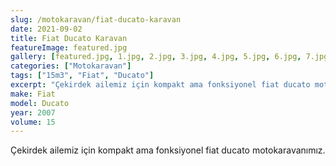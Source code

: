 ```yaml
---
slug: /motokaravan/fiat-ducato-karavan
date: 2021-09-02
title: Fiat Ducato Karavan
featureImage: featured.jpg
gallery: [featured.jpg, 1.jpg, 2.jpg, 3.jpg, 4.jpg, 5.jpg, 6.jpg, 7.jpg]
categories: ["Motokaravan"]
tags: ["15m3", "Fiat", "Ducato"]
excerpt: "Çekirdek ailemiz için kompakt ama fonksiyonel fiat ducato motokaravanımız."
make: Fiat
model: Ducato
year: 2007
volume: 15
---
```

Çekirdek ailemiz için kompakt ama fonksiyonel fiat ducato motokaravanımız.